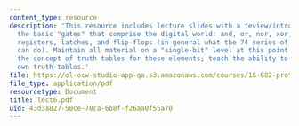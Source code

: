 ```yaml
---
content_type: resource
description: 'This resource includes lecture slides with a teview/introduction of
  the basic "gates" that comprise the digital world: and, or, nor, xor, multiplexers,
  registers, latches, and flip-flops (in general what the 74 series of digital components
  can do). Maintain all material on a "single-bit" level at this point. Introduce
  the concept of truth tables for these elements; teach the ability to create their
  own truth-tables.'
file: https://ol-ocw-studio-app-qa.s3.amazonaws.com/courses/16-682-prototyping-avionics-spring-2006/43d3a82750ce78ca6b8ff26aa0f55a70_lect6.pdf
file_type: application/pdf
resourcetype: Document
title: lect6.pdf
uid: 43d3a827-50ce-78ca-6b8f-f26aa0f55a70
---
```

